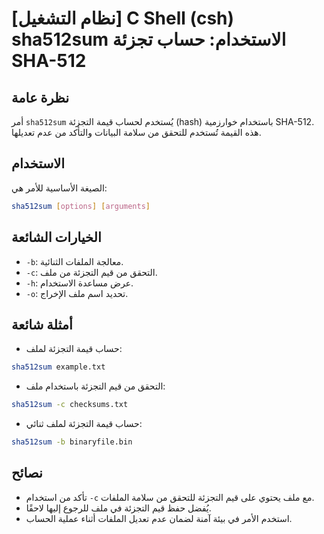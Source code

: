 # [نظام التشغيل] C Shell (csh) sha512sum الاستخدام: حساب تجزئة SHA-512

## نظرة عامة
أمر `sha512sum` يُستخدم لحساب قيمة التجزئة (hash) باستخدام خوارزمية SHA-512. هذه القيمة تُستخدم للتحقق من سلامة البيانات والتأكد من عدم تعديلها.

## الاستخدام
الصيغة الأساسية للأمر هي:
```bash
sha512sum [options] [arguments]
```

## الخيارات الشائعة
- `-b`: معالجة الملفات الثنائية.
- `-c`: التحقق من قيم التجزئة من ملف.
- `-h`: عرض مساعدة الاستخدام.
- `-o`: تحديد اسم ملف الإخراج.

## أمثلة شائعة
- حساب قيمة التجزئة لملف:
```bash
sha512sum example.txt
```

- التحقق من قيم التجزئة باستخدام ملف:
```bash
sha512sum -c checksums.txt
```

- حساب قيمة التجزئة لملف ثنائي:
```bash
sha512sum -b binaryfile.bin
```

## نصائح
- تأكد من استخدام `-c` مع ملف يحتوي على قيم التجزئة للتحقق من سلامة الملفات.
- يُفضل حفظ قيم التجزئة في ملف للرجوع إليها لاحقًا.
- استخدم الأمر في بيئة آمنة لضمان عدم تعديل الملفات أثناء عملية الحساب.